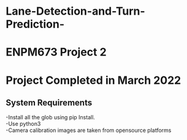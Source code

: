 # Lane-Detection-and-Turn-Prediction-

# ENPM673 Project 2
# Project Completed in March 2022


## System Requirements

-Install all the glob using pip Install.<br />
-Use python3 <br />
-Camera calibration images are taken from opensource platforms <br />




